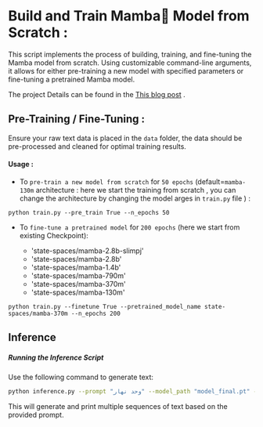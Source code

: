 # Build and Train Mamba🐍 Model from Scratch :

This script implements the process of building, training, and fine-tuning the Mamba model from scratch. Using customizable command-line arguments, it allows for either pre-training a new model with specified parameters or fine-tuning a pretrained Mamba model. 

The project Details can be found in the [This blog post](https://medium.com/@ayoubkirouane3/our-mamba-model-journey-reflections-and-exciting-next-steps-for-darija-ai-fe856594f298) .

## Pre-Training / Fine-Tuning : 

Ensure your raw text data is placed in the `data` folder, the data should be pre-processed and cleaned for optimal training results.
#### Usage : 
- To `pre-train a new model from scratch` for `50 epochs` (default=`mamba-130m` architecture : here we start the training from scratch , you can change the architecture by changing the model arges in `train.py` file ) :
```
python train.py --pre_train True --n_epochs 50
```
- To `fine-tune a pretrained model` for `200 epochs` (here we start from existing Checkpoint):

    * 'state-spaces/mamba-2.8b-slimpj'
    * 'state-spaces/mamba-2.8b'
    * 'state-spaces/mamba-1.4b'
    * 'state-spaces/mamba-790m'
    * 'state-spaces/mamba-370m'
    * 'state-spaces/mamba-130m'

```
python train.py --finetune True --pretrained_model_name state-spaces/mamba-370m --n_epochs 200
```
## Inference

##### Running the Inference Script

Use the following command to generate text:
```bash
python inference.py --prompt "وحد نهار" --model_path "model_final.pt" --max_length 30 --num_return_sequences 5
```

This will generate and print multiple sequences of text based on the provided prompt.
